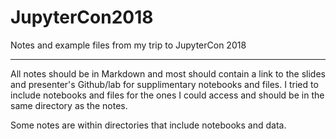 # JupyterCon2018
Notes and example files from my trip to JupyterCon 2018
***
All notes should be in Markdown and most should contain a link to the slides and presenter's Github/lab for supplimentary notebooks and files. I tried to include notebooks and files for the ones I could access and should be in the same directory as the notes.

Some notes are within directories that include notebooks and data.

